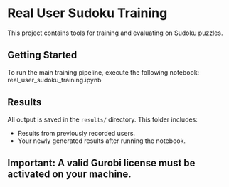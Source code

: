# Real User Sudoku Training

This project contains tools for training and evaluating on Sudoku puzzles.

## Getting Started

To run the main training pipeline, execute the following notebook: real_user_sudoku_training.ipynb

## Results

All output is saved in the `results/` directory. This folder includes:

- Results from previously recorded users.
- Your newly generated results after running the notebook.

## Important: A valid Gurobi license must be activated on your machine.
